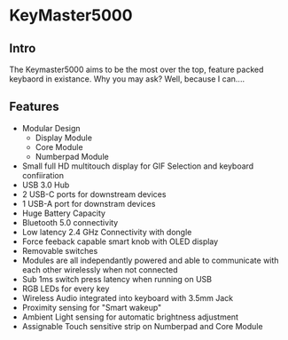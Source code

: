 # KeyMaster5000

## Intro
The Keymaster5000 aims to be the most over the top, feature packed keybaord in existance.  Why you may ask? Well, because I can....

## Features
- Modular Design
  - Display Module
  - Core Module
  - Numberpad Module
- Small full HD multitouch display for GIF Selection and keyboard confiiration
- USB 3.0 Hub
- 2 USB-C ports for downstream devices
- 1 USB-A port for downstram devices
- Huge Battery Capacity
- Bluetooth 5.0 connectivity
- Low latency 2.4 GHz Connectivity with dongle
- Force feeback capable smart knob with OLED display
- Removable switches
- Modules are all independantly powered and able to communicate with each other wirelessly when not connected
- Sub 1ms switch press latency when running on USB
- RGB LEDs for every key
- Wireless Audio integrated into keyboard with 3.5mm Jack
- Proximity sensing for "Smart wakeup"
- Ambient Light sensing for automatic brightness adjustment
- Assignable Touch sensitive strip on Numberpad and Core Module
